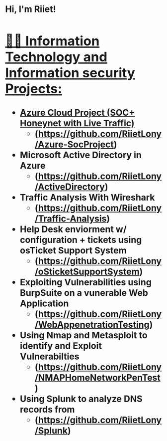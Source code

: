 
<h1>Hi, I'm Riiet!  <a href="(https://www.linkedin.com/in/riiet-lony-951a9716a/)/">

<h2>👨‍💻 Information Technology and Information security Projects:</h2>

- <b>Azure Cloud Project (SOC+ Honeynet with Live Traffic) </b>
  - (https://github.com/RiietLony/Azure-SocProject)
- <b>Microsoft Active Directory in Azure</b>
  - (https://github.com/RiietLony/ActiveDirectory)
- <b>Traffic Analysis With Wireshark</b>
  -  (https://github.com/RiietLony/Traffic-Analysis)
- <b>Help Desk enviorment w/ configuration + tickets using osTicket Support System</b>
  - (https://github.com/RiietLony/oSticketSupportSystem)
- <b>Exploiting Vulnerabilities using BurpSuite on a vunerable Web Application</b>
     - (https://github.com/RiietLony/WebAppenetrationTesting)
- <b>Using Nmap and Metasploit to identify and Exploit Vulnerabilties</b>
     - (https://github.com/RiietLony/NMAPHomeNetworkPenTest)
-  <b>Using Splunk to analyze DNS records from </b>
     - (https://github.com/RiietLony/Splunk)



  

